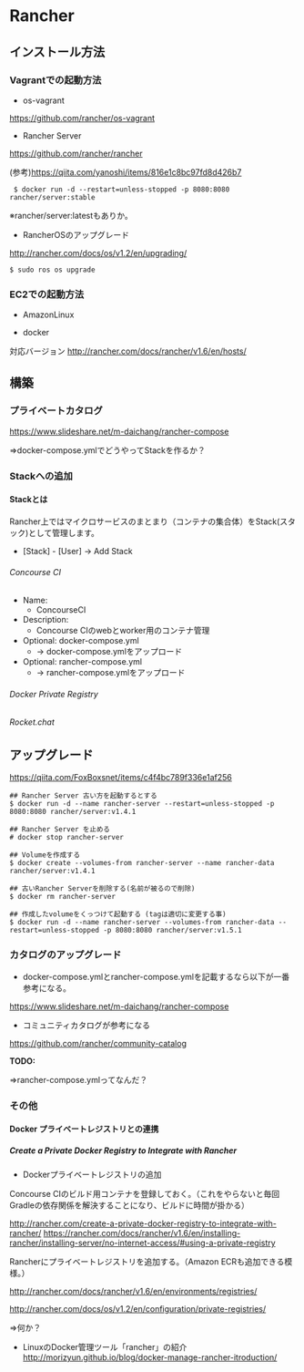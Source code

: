 Rancher
===================================


インストール方法
---------------------------------

### Vagrantでの起動方法

* os-vagrant

https://github.com/rancher/os-vagrant

* Rancher Server

https://github.com/rancher/rancher

(参考)https://qiita.com/yanoshi/items/816e1c8bc97fd8d426b7

```
 $ docker run -d --restart=unless-stopped -p 8080:8080 rancher/server:stable
```
※rancher/server:latestもありか。

* RancherOSのアップグレード

http://rancher.com/docs/os/v1.2/en/upgrading/

```
$ sudo ros os upgrade
```

### EC2での起動方法

* AmazonLinux

* docker

対応バージョン
http://rancher.com/docs/rancher/v1.6/en/hosts/

構築
---------------------------------


### プライベートカタログ

https://www.slideshare.net/m-daichang/rancher-compose

⇒docker-compose.ymlでどうやってStackを作るか？

### Stackへの追加

#### Stackとは

Rancher上ではマイクロサービスのまとまり（コンテナの集合体）をStack(スタック)として管理します。

* [Stack] - [User] -> Add Stack

###### Concourse CI
  * Name:
    * ConcourseCI
  * Description:
    * Concourse CIのwebとworker用のコンテナ管理
  * Optional: docker-compose.yml
    * -> docker-compose.ymlをアップロード
  * Optional: rancher-compose.yml
    * -> rancher-compose.ymlをアップロード

###### Docker Private Registry

###### Rocket.chat


アップグレード
---------------------------------------------------

https://qiita.com/FoxBoxsnet/items/c4f4bc789f336e1af256

```
## Rancher Server 古い方を起動するとする
$ docker run -d --name rancher-server --restart=unless-stopped -p 8080:8080 rancher/server:v1.4.1

## Rancher Server を止める
# docker stop rancher-server

## Volumeを作成する
$ docker create --volumes-from rancher-server --name rancher-data rancher/server:v1.4.1

## 古いRancher Serverを削除する(名前が被るので削除)
$ docker rm rancher-server

## 作成したvolumeをくっつけて起動する (tagは適切に変更する事)
$ docker run -d --name rancher-server --volumes-from rancher-data --restart=unless-stopped -p 8080:8080 rancher/server:v1.5.1
```

### カタログのアップグレード

* docker-compose.ymlとrancher-compose.ymlを記載するなら以下が一番参考になる。

https://www.slideshare.net/m-daichang/rancher-compose

* コミュニティカタログが参考になる

https://github.com/rancher/community-catalog

**TODO:**

⇒rancher-compose.ymlってなんだ？

### その他

#### Docker プライベートレジストリとの連携

##### Create a Private Docker Registry to Integrate with Rancher

* Dockerプライベートレジストリの追加

Concourse CIのビルド用コンテナを登録しておく。（これをやらないと毎回Gradleの依存関係を解決することになり、ビルドに時間が掛かる）

http://rancher.com/create-a-private-docker-registry-to-integrate-with-rancher/
https://rancher.com/docs/rancher/v1.6/en/installing-rancher/installing-server/no-internet-access/#using-a-private-registry


Rancherにプライベートレジストリを追加する。（Amazon ECRも追加できる模様。）

http://rancher.com/docs/rancher/v1.6/en/environments/registries/


http://rancher.com/docs/os/v1.2/en/configuration/private-registries/

⇒何か？

* LinuxのDocker管理ツール「rancher」の紹介
http://morizyun.github.io/blog/docker-manage-rancher-itroduction/
